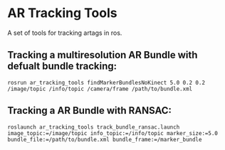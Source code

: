 # AR Tracking Tools
A set of tools for tracking artags in ros.

## Tracking a multiresolution AR Bundle with defualt bundle tracking:
```
rosrun ar_tracking_tools findMarkerBundlesNoKinect 5.0 0.2 0.2 /image/topic /info/topic /camera/frame /path/to/bundle.xml
```

## Tracking a AR Bundle with RANSAC:
```
roslaunch ar_tracking_tools track_bundle_ransac.launch image_topic:=/image/topic info_topic:=/info/topic marker_size:=5.0 bundle_file:=/path/to/bundle.xml bundle_frame:=/marker_bundle
```
